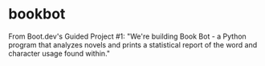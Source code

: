 # bookbot
From Boot.dev's Guided Project #1: "We're building Book Bot - a Python program that analyzes novels and prints a statistical report of the word and character usage found within."
